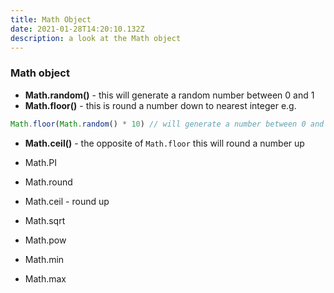 ```yaml
---
title: Math Object
date: 2021-01-28T14:20:10.132Z
description: a look at the Math object
---
```

### Math object

- **Math.random()** - this will generate a random number between 0 and 1
- **Math.floor()** - this is round a number down to nearest integer e.g. 

```javascript
Math.floor(Math.random() * 10) // will generate a number between 0 and 9
```

- **Math.ceil()** - the opposite of `Math.floor` this will round a number up


- Math.PI
- Math.round
- Math.ceil - round up
- Math.sqrt
- Math.pow
- Math.min
- Math.max
